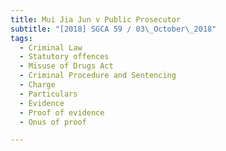 ```yaml
---
title: Mui Jia Jun v Public Prosecutor 
subtitle: "[2018] SGCA 59 / 03\_October\_2018"
tags:
  - Criminal Law
  - Statutory offences
  - Misuse of Drugs Act
  - Criminal Procedure and Sentencing
  - Charge
  - Particulars
  - Evidence
  - Proof of evidence
  - Onus of proof

---
```


